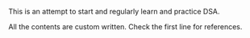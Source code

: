 This is an attempt to start and regularly learn and practice DSA.

All the contents are custom written. Check the first line for references.
